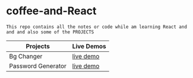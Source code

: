 # coffee-and-React

```
This repo contains all the notes or code while am learning React and and and also some of the PROJECTS 
```
| Projects             | Live Demos                                                                        |
| -------------        | -------------                                                                     |
| Bg Changer           | [live demo](https://64f495b55a9e1920d0bef75e--venerable-tiramisu-f09fb4.netlify.app/)          |
| Password Generator   | [live demo](https://hruthik-28.github.io/JS-Projects/2_BMI%20Calculator)          |

